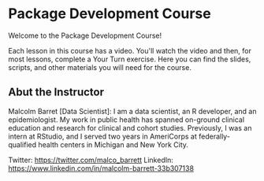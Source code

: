 # Package Development Course

Welcome to the Package Development Course!

Each lesson in this course has a video. You'll watch the video and then, for most lessons, complete a Your Turn exercise. 
Here you can find the slides, scripts, and other materials you will need for the course.

## Abut the Instructor

Malcolm Barret [Data Scientist]: I am a data scientist, an R developer, and an epidemiologist. My work in public health has spanned on-ground clinical education and research for clinical and cohort studies. Previously, I was an intern at RStudio, and I served two years in AmeriCorps at federally-qualified health centers in Michigan and New York City.

Twitter: https://twitter.com/malco_barrett
LinkedIn: https://www.linkedin.com/in/malcolm-barrett-33b307138
